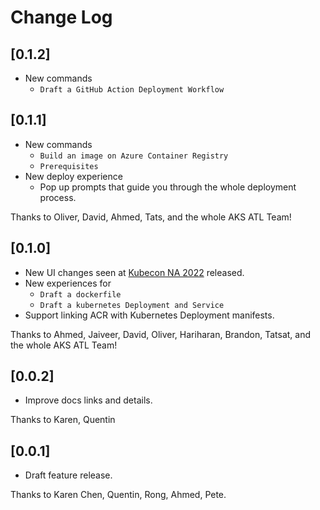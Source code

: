 # Change Log

## [0.1.2]

-  New commands
   -  `Draft a GitHub Action Deployment Workflow`

## [0.1.1]

-  New commands
   -  `Build an image on Azure Container Registry`
   -  `Prerequisites`
-  New deploy experience
   -  Pop up prompts that guide you through the whole deployment process.

Thanks to Oliver, David, Ahmed, Tats, and the whole AKS ATL Team!

## [0.1.0]

-  New UI changes seen at [Kubecon NA 2022](https://azuredaywithkubernetes2022.com/from-cloud-to-code-quickly-with-aks-spencer-libbing-brandon-foley/) released.
-  New experiences for
   -  `Draft a dockerfile`
   -  `Draft a kubernetes Deployment and Service`
-  Support linking ACR with Kubernetes Deployment manifests.

Thanks to Ahmed, Jaiveer, David, Oliver, Hariharan, Brandon, Tatsat, and the whole AKS ATL Team!

## [0.0.2]

-  Improve docs links and details.

Thanks to Karen, Quentin

## [0.0.1]

-  Draft feature release.

Thanks to Karen Chen, Quentin, Rong, Ahmed, Pete.
